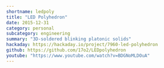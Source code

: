 ```yaml
---
shortname: ledpoly
title: "LED Polyhedron"
date: 2015-12-31
category: personal
subcategory: engineering
summary: "3D-soldered blinking platonic solids"
hackaday: https://hackaday.io/project/7960-led-polyhedron
github: https://github.com/17o2/LEDpolyhedron
youtube: "https://www.youtube.com/watch?v=BDGNoMLDOuA"
---
```

